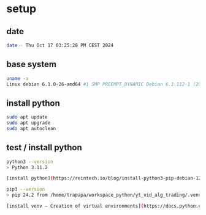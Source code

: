 
# setup 

## date

```bash
date - Thu Oct 17 03:25:28 PM CEST 2024
```

## base system

```bash
uname -a
Linux debian 6.1.0-26-amd64 #1 SMP PREEMPT_DYNAMIC Debian 6.1.112-1 (2024-09-30) x86_64 GNU/Linux
```

## install python

```bash
sudo apt update
sudo apt upgrade
sudo apt autoclean
```

## test / install python

```bash
python3 --version
> Python 3.11.2

[install python](https://reintech.io/blog/install-python3-pip-debian-12)

pip3 --version
> pip 24.2 from /home/trapapa/workspace_python/yt_vid_alg_trading/.venv/lib/python3.11/site-packages/pip (python 3.11)

[install venv — Creation of virtual environments](https://docs.python.org/3/library/venv.html)

```





